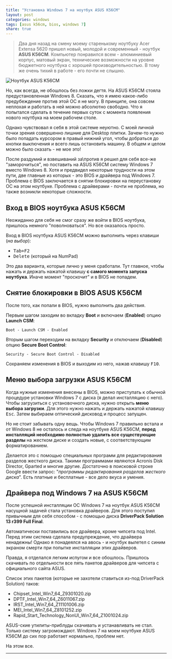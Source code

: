 ```yaml
---
title: "Установка Windows 7 на ноутбук ASUS K56CM"
layout: post
categories: windows
tags: [asus k56cm, bios, windows 7]
share: true
---
```


> Два дня назад на смену моему старенькому ноутбуку Acer Extensa 5620 пришел новый, молодой и современный - ноутбук **ASUS K56CM**. Компьютер понравился всем - алюминиевый корпус, матовый экран, технические возможности на уровне бюджетного ноутбука с хорошей производительностью. В тому же очень тихий в работе - его почти не слышно.

![Ноутбук ASUS K56CM]({{site.url}}/images/uploads/2014/02/asus-k56cm.jpg)

Но, как всегда, не обошлось без ложки дегтя. На ASUS K56CM стояла предустановленная Windows 8. Сказать, что я имею какое-либо предубеждение против этой ОС я не могу. В принципе, она совсем неплохая и работать в ней можно абсолютно свободно. Что я попытался сделать в течение первых суток с момента появления нового ноутбука на моем рабочем столе.

Однако чувствовал я себя в этой системе неуютно. С моей личной точки зрения совершенно лишние для Desktop плитки. Зачем-то нужно было попадать курсором в правый нижний угол, чтобы добраться до кнопки выключения и всего лишь остановить машину. В общем и целом можно было сказать - не мое это!

После раздумий и взвешиваний за\против я решил для себя все-же "заморочиться", но поставить на ASUS K56CM систему Windows 7 вместо Windows 8. Хотя и предвидел некоторые трудности на этом пути, две главные из которых - это BIOS и драйвера под Windows 7. Проблема с BIOS заключается в снятии блокировки на переустановку ОС на этом ноутбуке. Проблема с драйверами - почти не проблема, но также возникли некоторые сложности.

## Вход в BIOS ноутбука ASUS K56CM

Неожиданно для себя не смог сразу же войти в BIOS ноутбука, пришлось немного "поволноваться". Но все оказалось просто.

Вход в BIOS ноутбука ASUS K56CM можно выполнить через клавиши (*на выбор*):

  * <kbd>Tab+F2</kbd>
  * <kbd>Delete</kbd> (который на NumPad)

Это два варианта, которые лично у меня сработали. Тут главное, чтобы нажать и держать нажатой клавишу **с самого момента запуска ноутбука**. Иначе момент "проскочит" и в BIOS не попадем.

## Снятие блокировки в BIOS ASUS K56CM

После того, как попали в BIOS, нужно выполнить два действия.

Первым шагом заходим во вкладку **Boot** и включаем (**Enabled**) опцию **Launch CSM**:

~~~ raw
Boot - Launch CSM - Enabled
~~~

Вторым шагом переходим на вкладку **Security** и отключаем (**Disabled**) опцию **Secure Boot Control**:

~~~ raw
Security - Secure Boot Control - Disabled
~~~

Сохраняем изменения в BIOS и выходим из него, нажав клавишу <kbd>F10</kbd>.

## Меню выбора загрузки ASUS K56CM

Когда нужные изменения внесены в BIOS, можно приступать к обычной процедуре установки Windows 7 с диска (я делал инсталляцию с него). Чтобы загрузиться с установочного диска, нужно открыть **меню выбора загрузки**. Для этого нужно нажать и держать нажатой клавишу <kbd>Esc</kbd>. Затем выбираем оптический дисковод и процесс запущен.

Но не стоит забывать одну вещь. Чтобы Windows 7 правильно встала и от Windows 8 не осталось и следа на ноутбуке ASUS K56CM, **перед инсталляций необходимо полностью удалить все существующие разделы** на жестком диске и создать новые, с соответствующим форматированием.

Делается это с помощью специальных программ для редактирования разделов жесткого диска. Такими программами являются Acronis Disk Director, Gparted и многие другие. Достаточно в поисковой строке Google ввести запрос: "*программы редактирования разделов жесткого диска*". Есть платные и бесплатные - все дело вкуса и умения.

## Драйвера под Windows 7 на ASUS K56CM

После успешной инсталляции ОС Windows 7 на ноутбук ASUS K56CM насущной задачей стала установка драйверов. Для этого поступил привычным для себя способом - с помощью диска **DriverPack Solution 13 r399 Full Final**.

Автоматически поставились все драйвера, кроме чипсета под Intel. Перед этим система сделала предупреждение, что драйвера ненадежны! Однако я понадеялся на авось - и ноутбук вылетел с синим экраном смерти при попытке инсталляции этих драйверов.

Правда, я отделался легким испугом и все обошлось. Пришлось скачивать по отдельности все пять пакетов драйверов для чипсета с официального сайта ASUS.

Список этих пакетов (которые не захотели ставиться из-под DriverPack Solution) таков:

  * Chipset_Intel_Win7_64_Z9301020.zip
  * DPTF_Intel_Win7_64_Z6011067.zip
  * IRST_Intel_Win7_64_Z11101006.zip
  * MEI_Intel_Win7_64_Z8101252.zip
  * Rapid_Start_Technology_NonUI_Win7_64_Z1001024.zip

ASUS-ские утилиты-приблуды скачивать и устанавливать не стал. Только систему загромождают. Windows 7 на моем ноутбуке ASUS K56CM до сих пор работает нормально, проблем нет.

На этом все.

---

